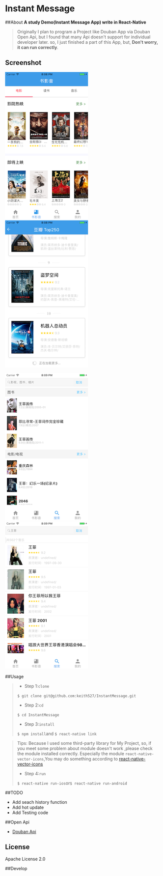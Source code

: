 # Instant Message
##About
**A study Demo(Instant Message App) write in React-Native**
>Originally I plan to program a Project like Douban App via Douban Open Api, but I found that many Api doesn't support for individual developer later. so, I just finished a part of this App, but, **Don't worry, it can run correctly**.

## Screenshot 

![movie_nav](./Screenshot/movie_nav.png)
![movie_top](./Screenshot/movie_top.png)

![search_index](./Screenshot/search_index.png)
![search_music](./Screenshot/search_music.png)

##Usage
>- Step 1:`clone`
>
> `$ git clone git@github.com:keith527/InstantMessage.git`
>- Step 2:`cd`
>
> `$ cd InstantMessage`
>- Step 3:`install`
>
> `$ npm install`and
> `$ react-native link` 

> Tips: Because I used some third-party library for My Project, so, if you meet some problem about module doesn't work ,please check the module installed correctly. Especially the module `react-native-vector-icons`,You may do something according to [react-native-vector-icons](https://github.com/oblador/react-native-vector-icons)
>
>
> - Step 4:`run`
>
>  `$ react-native run-ios`or`$ react-native run-android`

##TODO

- Add seach history function
- Add hot update
- Add Testing code

##Open Api

- [Douban Api](https://developers.douban.com/wiki/?title=api_v2)


## License

Apache License 2.0




##Develop